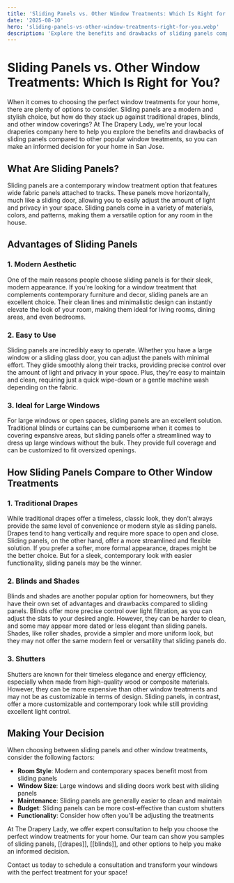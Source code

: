 ```yaml
---
title: 'Sliding Panels vs. Other Window Treatments: Which Is Right for You?'
date: '2025-08-10'
hero: 'sliding-panels-vs-other-window-treatments-right-for-you.webp'
description: 'Explore the benefits and drawbacks of sliding panels compared to traditional drapes, blinds, and other window coverings to make an informed decision for your home.'
---
```


# Sliding Panels vs. Other Window Treatments: Which Is Right for You?

When it comes to choosing the perfect window treatments for your home, there are plenty of options to consider. Sliding panels are a modern and stylish choice, but how do they stack up against traditional drapes, blinds, and other window coverings? At The Drapery Lady, we're your local draperies company here to help you explore the benefits and drawbacks of sliding panels compared to other popular window treatments, so you can make an informed decision for your home in San Jose.

## What Are Sliding Panels?

Sliding panels are a contemporary window treatment option that features wide fabric panels attached to tracks. These panels move horizontally, much like a sliding door, allowing you to easily adjust the amount of light and privacy in your space. Sliding panels come in a variety of materials, colors, and patterns, making them a versatile option for any room in the house.

## Advantages of Sliding Panels

### 1. Modern Aesthetic

One of the main reasons people choose sliding panels is for their sleek, modern appearance. If you're looking for a window treatment that complements contemporary furniture and decor, sliding panels are an excellent choice. Their clean lines and minimalistic design can instantly elevate the look of your room, making them ideal for living rooms, dining areas, and even bedrooms.

### 2. Easy to Use

Sliding panels are incredibly easy to operate. Whether you have a large window or a sliding glass door, you can adjust the panels with minimal effort. They glide smoothly along their tracks, providing precise control over the amount of light and privacy in your space. Plus, they're easy to maintain and clean, requiring just a quick wipe-down or a gentle machine wash depending on the fabric.

### 3. Ideal for Large Windows

For large windows or open spaces, sliding panels are an excellent solution. Traditional blinds or curtains can be cumbersome when it comes to covering expansive areas, but sliding panels offer a streamlined way to dress up large windows without the bulk. They provide full coverage and can be customized to fit oversized openings.

## How Sliding Panels Compare to Other Window Treatments

### 1. Traditional Drapes

While traditional drapes offer a timeless, classic look, they don't always provide the same level of convenience or modern style as sliding panels. Drapes tend to hang vertically and require more space to open and close. Sliding panels, on the other hand, offer a more streamlined and flexible solution. If you prefer a softer, more formal appearance, drapes might be the better choice. But for a sleek, contemporary look with easier functionality, sliding panels may be the winner.

### 2. Blinds and Shades

Blinds and shades are another popular option for homeowners, but they have their own set of advantages and drawbacks compared to sliding panels. Blinds offer more precise control over light filtration, as you can adjust the slats to your desired angle. However, they can be harder to clean, and some may appear more dated or less elegant than sliding panels. Shades, like roller shades, provide a simpler and more uniform look, but they may not offer the same modern feel or versatility that sliding panels do.

### 3. Shutters

Shutters are known for their timeless elegance and energy efficiency, especially when made from high-quality wood or composite materials. However, they can be more expensive than other window treatments and may not be as customizable in terms of design. Sliding panels, in contrast, offer a more customizable and contemporary look while still providing excellent light control.

## Making Your Decision

When choosing between sliding panels and other window treatments, consider the following factors:

- **Room Style**: Modern and contemporary spaces benefit most from sliding panels
- **Window Size**: Large windows and sliding doors work best with sliding panels
- **Maintenance**: Sliding panels are generally easier to clean and maintain
- **Budget**: Sliding panels can be more cost-effective than custom shutters
- **Functionality**: Consider how often you'll be adjusting the treatments

At The Drapery Lady, we offer expert consultation to help you choose the perfect window treatments for your home. Our team can show you samples of sliding panels, [[drapes]], [[blinds]], and other options to help you make an informed decision.

Contact us today to schedule a consultation and transform your windows with the perfect treatment for your space!
